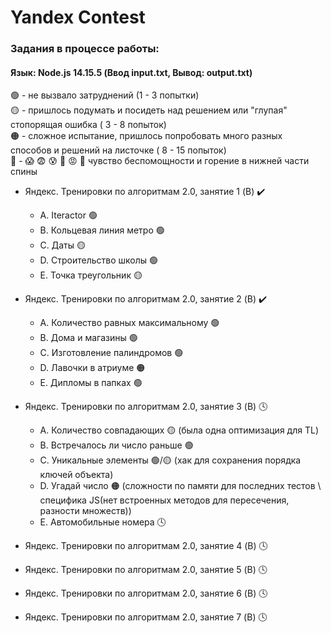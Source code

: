# Yandex Contest

### Задания в процессе работы:
#### Язык: Node.js 14.15.5 (Ввод input.txt, Вывод: output.txt)

🟢 - не вызвало затруднений (1 - 3 попытки)  
🟡 - пришлось подумать и посидеть над решением или "глупая" стопорящая ошибка ( 3 - 8 попыток)  
🟠 - сложное испытание, пришлось попробовать много разных способов и решений на листочке ( 8 - 15 попыток)  
🔴 - 😱 😨 😰 🤯 😡 🤬 чувство беспомощности и горение в нижней части спины

- Яндекс. Тренировки по алгоритмам 2.0, занятие 1 (B) ✔️

  - A. Iteractor 🟢
  - B. Кольцевая линия метро 🟢
  - C. Даты 🟡
  - D. Строительство школы 🟢
  - E. Точка треугольник 🟡

- Яндекс. Тренировки по алгоритмам 2.0, занятие 2 (B) ✔️

  - A. Количество равных максимальному 🟢
  - B. Дома и магазины 🟢
  - C. Изготовление палиндромов 🟢
  - D. Лавочки в атриуме 🟠
  - E. Дипломы в папках 🟢

- Яндекс. Тренировки по алгоритмам 2.0, занятие 3 (B) 🕓

  - A. Количество совпадающих 🟡 (была одна оптимизация для TL)
  - B. Встречалось ли число раньше 🟢
  - C. Уникальные элементы 🟢/🟡 (хак для сохранения порядка ключей объекта)
  - D. Угадай число 🟠 (сложности по памяти для последних тестов \ специфика JS(нет встроенных методов для пересечения, разности множеств))
  - E. Автомобильные номера 🕓

- Яндекс. Тренировки по алгоритмам 2.0, занятие 4 (B) 🕓
- Яндекс. Тренировки по алгоритмам 2.0, занятие 5 (B) 🕓
- Яндекс. Тренировки по алгоритмам 2.0, занятие 6 (B) 🕓
- Яндекс. Тренировки по алгоритмам 2.0, занятие 7 (B) 🕓

